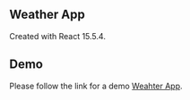 ## Weather App
Created with React 15.5.4.

## Demo
Please follow the link for a demo [Weahter App](https://github-battle-c0b28.firebaseapp.com/).